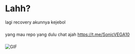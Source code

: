 # Lahh?
lagi recovery akunnya kejebol
###
yang mau repo yang dulu chat ajah https://t.me/SonicVEGA10
###

![GIF](photo1.gif)
